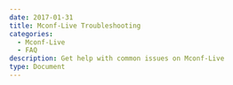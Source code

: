 ```yaml
---
date: 2017-01-31
title: Mconf-Live Troubleshooting
categories:
  - Mconf-Live
  - FAQ
description: Get help with common issues on Mconf-Live
type: Document
---
```


